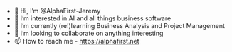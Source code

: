 - 👋 Hi, I’m @AlphaFirst-Jeremy
- 👀 I’m interested in AI and all things business software
- 🌱 I’m currently (re!)learning Business Analysis and Project Management
- 💞️ I’m looking to collaborate on anything interesting
- 📫 How to reach me - https://alphafirst.net

<!---
AlphaFirst-Jeremy/AlphaFirst-Jeremy is a ✨ special ✨ repository because its `README.md` (this file) appears on your GitHub profile.
You can click the Preview link to take a look at your changes.
--->
